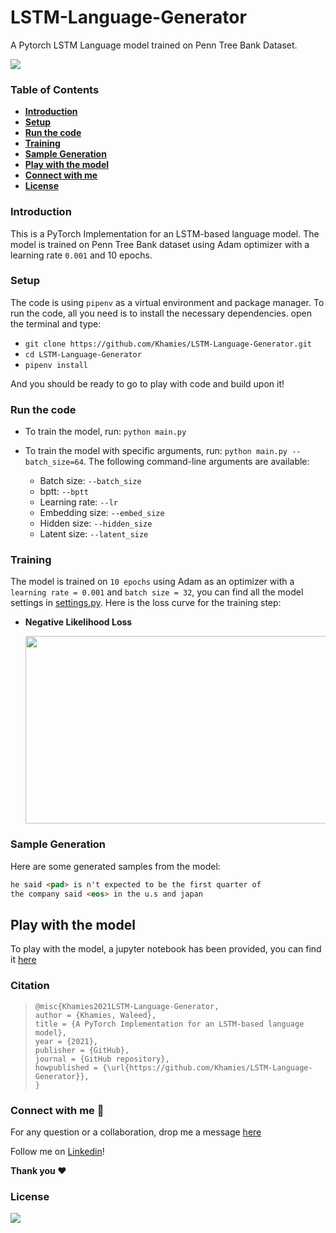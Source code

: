 # LSTM-Language-Generator
A Pytorch LSTM Language model trained on Penn Tree Bank Dataset.

![](/home/waleed/Desktop/papers/LSTM-Variational-AutoEncoder/media/model.jpg)

### Table of Contents

- **[Introduction](#Introduction)**
- **[Setup](#Setup)**
- [**Run the code**](#Run-the-code)
- **[Training](#Training)**
- **[Sample Generation](#Sample-Generation)**
- **[Play with the model](#Play-with-the-model)**
- **[Connect with me](#Connect-with-me)**
- **[License](#License)** 

### Introduction

This is a PyTorch Implementation for an LSTM-based language model. The model is trained on Penn Tree Bank dataset using Adam optimizer with a learning rate `0.001` and 10 epochs. 

### Setup

The code is using `pipenv` as a virtual environment and package manager. To run the code, all you need is to install the necessary dependencies. open the terminal and type:

- `git clone https://github.com/Khamies/LSTM-Language-Generator.git` 
- `cd LSTM-Language-Generator`
- `pipenv install`

And you should be ready to go to play with code and build upon it!

### Run the code

- To train the model, run: `python main.py`

- To train the model with specific arguments, run: `python main.py --batch_size=64`. The following command-line arguments are available:
  - Batch size: `--batch_size`
  - bptt: `--bptt`
  - Learning rate: `--lr`
  - Embedding size: `--embed_size`
  - Hidden size: `--hidden_size`
  - Latent size: `--latent_size`

### Training

The model is trained on `10 epochs` using Adam as an optimizer with a `learning rate = 0.001` and `batch size = 32`, you can find all the model settings in [settings.py](https://github.com/Khamies/LSTM-Language-Generator/settings.py). Here is the loss curve for the training step:

- **Negative Likelihood Loss**

  <img src="./media/nll_loss.jpg" align="center" height="300" width="500" >

### Sample Generation

Here are some generated samples from the model:

```markdown
he said <pad> is n't expected to be the first quarter of
the company said <eos> in the u.s and japan
```

## Play with the model

To play with the model, a jupyter notebook has been provided, you can find it [here](https://github.com/Khamies/LSTM-Sequence-VAE/blob/main/play_with_model.ipynb)

### Citation

> ```
> @misc{Khamies2021LSTM-Language-Generator,
> author = {Khamies, Waleed},
> title = {A PyTorch Implementation for an LSTM-based language model},
> year = {2021},
> publisher = {GitHub},
> journal = {GitHub repository},
> howpublished = {\url{https://github.com/Khamies/LSTM-Language-Generator}},
> }
> ```

### Connect with me :slightly_smiling_face:

For any question or a collaboration, drop me a message [here](mailto:khamiesw@outlook.com?subject=[GitHub]%20LSTM-Language-Generator%20Repo)

Follow me on [Linkedin](https://www.linkedin.com/in/khamiesw/)!

**Thank you :heart:**

### License 

![](https://img.shields.io/github/license/khamies/LSTM-Language-Generator)

